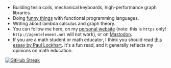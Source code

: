 - Building tesla coils, mechanical keyboards, high-performance graph libraries.
- Doing [funny things](https://github.com/AgentElement/functional-supercollider) with functional programming languages.
- Writing about lambda calculus and graph theory.
- You can follow me here, on my [personal website](https://agentelement.net)
  (note: this is `https` only! `http://agentelement.net` will not work),
  or on [Mastodon](https://mathstodon.xyz/@AgentElement).
- If you are a math student or math educator, I think you should read
  [this essay by Paul Lockhart](https://maa.org/sites/default/files/pdf/devlin/LockhartsLament.pdf).
  It's a fun read, and it generally reflects my opinions on math
  education.

[![GitHub Streak](https://streak-stats.demolab.com/?user=AgentElement&theme=onedark-duo)](https://git.io/streak-stats)
